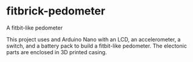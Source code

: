 # fitbrick-pedometer
A fitbit-like pedometer

This project uses and Arduino Nano with an LCD, an accelerometer, a switch, and a battery pack to build a fitbit-like pedometer. 
The electonic parts are enclosed in 3D printed casing.
